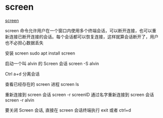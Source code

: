 # screen

[screen](https://blog.csdn.net/weixin_40274679/article/details/108520817)

screen 命令允许用户在一个窗口内使用多个终端会话，可以断开连接，也可以重新连接已断开连接的会话。每个会话都可以恢复连接，这样就算会话断开了，用户也不必担心数据丢失

安装 screen
sudo apt install screen

启动一个叫 alvin 的 Screen 会话
screen -S alvin

Ctrl a+d 分离会话

查看已经存在的 screen 进程
screen ls

重新连接到 screen 会话
screen -r screenID
通过名字重新连接到 screen 会话
screen -r alvin

要关闭 Screen 会话, 直接在 screen 会话终端执行 exit 或者 ctrl+d
